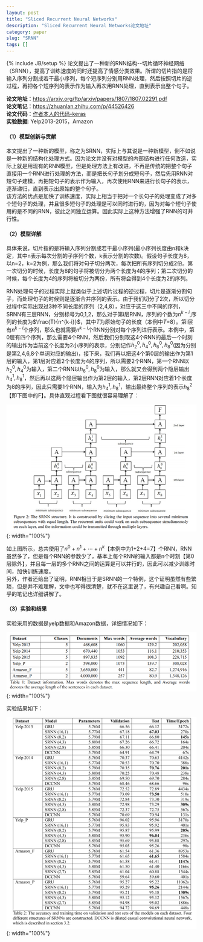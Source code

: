 ```yaml
---
layout: post
title: "Sliced Recurrent Neural Networks"
description: "Sliced Recurrent Neural Networks论文地址"
category: paper
slug: "SRNN"
tags: []
---
```

{% include JB/setup %}
论文提出了一种新的RNN结构--切片循环神经网络（SRNN），提高了训练速度的同时还提高了情感分类效果。所谓的切片指的是将输入序列分割成若干最小序列，每个短序列分别用RNN处理，然后按照切片的逆过程，再把各个短序列的表示作为输入再次用RNN处理，直到表示出整个句子。

**论文地址**：<https://arxiv.org/ftp/arxiv/papers/1807/1807.02291.pdf>   
**论文笔记**：<https://zhuanlan.zhihu.com/p/44526426>  
**论文代码**：[作者本人的代码-keras](https://github.com/zepingyu0512/srnn)   
**实验数据**: Yelp2013-2015，Amazon   
#### （1）模型创新与贡献
本文提出了一种新的模型，称之为SRNN，实际上与其说是一种新模型，倒不如说是一种新的结构化处理方式。因为论文并没有对模型的内部结构进行任何改造，实际上就是用现有的RNN模型，但是处理方法上有改进，不再是传统的把整个句子直接用一个RNN进行处理的方法，而是把长句子划分成短句子，然后先用RNN对短句子建模，再把短句子的表示作为输入，再次使用RNN来进行长句子的表示，逐渐递归，直到表示出原始的整个句子。   
该方法的优点是加快了训练速度，实际上相当于把对一个长句子的处理变成了对多个短句子的处理，并且很多短句子的处理是可以同时进行的，因为对每个短句子使用的是不同的RNN，彼此之间独立运算。因此实际上这种方法增强了RNN的可并行性。

#### （2）模型详解
具体来说，切片指的是将输入序列分割成若干最小序列(最小序列长度由n和k决定，其中n表示每次分割的子序列个数，k表示分割的次数)。假设句子长度为8，以n=2，k=2为例，那么我们将对句子切分两次，每次把所有序列切分成2份。第一次切分的时候，长度为8的句子将被切分为两个长度为4的序列；第二次切分的时候，每个长度为4的序列将被切分为两份，所有将会得到4个长度为2的序列。  

RNN处理句子的过程实际上就类似于上述切片过程的逆过程，切片是逐渐分割句子，而处理句子的时候则是逐渐合并序列的表示。由于我们切分了2次，所以切分过程中实际出现过3种不同长度的序列（2,4,8），对应于这三中不同的序列，SRNN有三层RNN，分别标号为0,1,2，那么对于第i层RNN，序列的个数为$n^{k-i}$,序列的长度为$\frac{T}{n^{k-i}}$，其中$T$为原始句子的长度（本例中$T$=8）。第i层有$n^{k-i}$个序列，那么也就需要$n^{k-i}$个RNN分别对每个序列进行表示。本例中，第0层有四个序列，那么需要4个RNN，然后我们分别取这4个RNN的最后一个时刻的输出作为当前这个长度为2小序列的表示，分别记作$h_2^0,h_4^0,h_6^0,h_8^0$(因为分别是第2,4,6,8个单词对应的输出)，接下来，我们再以把这4个第0层的输出作为第1层的输入，第1层对应着2个长度为4的序列，所以需要2个RNN，第一个RNN以$h_2^0,h_4^0$为输入，第二个RNN以$h_6^0,h_8^0$为输入，那么就又会得到两个隐层输出$h_4^1,h_8^1$，然后再以这两个隐层输出作为第2层的输入，第2层RNN对应着1个长度为8的序列，因此只需要1个RNN，输入为$h_4^1,h_8^1$，输出最终整个序列的表示$h_8^2$【即下图中的F】。具体直观过程看下图就很容易理解了：  

![模型结构](res/images/posts/SRNN-1.png){: width="100%"}
 
 如上图所示，总共使用了$n^0+n^1+\cdots+n^k$【本例中为1+2+4=7】个RNN，RNN虽然多了，但是每个RNN的参数少了，基本上每个RNN的输入都是n个时刻【第0层除外】，并且每一层的多个RNN之间的运算是可以并行的，因此可以减少训练时间，加快训练速度。  
 另外，作者还给出了证明，RNN相当于是SRNN的一个特例，这个证明虽然有些繁琐，但是并不难理解，文中也写得很清楚，就不在这里说了，有兴趣自己看啊。知乎的笔记也详细讲解了。  
#### （3）实验和结果
实验采用的数据是yelp数据和Amazon数据，详细情况如下：  

![数据情况](/images/posts/SRNN-2.png){: width="100%"}

实验结果如下：  

![实验结果](/images/posts/SRNN-3.png){: width="100%"}


